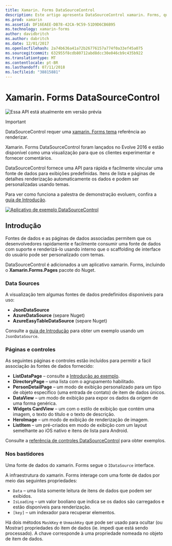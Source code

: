 ```yaml
---
title: Xamarin. Forms DataSourceControl
description: Este artigo apresenta DataSourceControl xamarin. Forms, que fornecem uma API para rapidamente e facilmente associar uma fonte de dados para exibições predefinidas.
ms.prod: xamarin
ms.assetid: DF16EAEE-DB78-42CA-9C59-51D9D6CB6B95
ms.technology: xamarin-forms
author: davidbritch
ms.author: dabritch
ms.date: 12/01/2017
ms.openlocfilehash: 2a74b636a41a72b26776157a774f0a33ef45a075
ms.sourcegitcommit: 632955f8cdb80712abd8dcc30e046cb9c435b922
ms.translationtype: MT
ms.contentlocale: pt-BR
ms.lasthandoff: 07/11/2018
ms.locfileid: "38815881"
---
```

# <a name="xamarinforms-datapages"></a>Xamarin. Forms DataSourceControl

![](~/media/shared/preview.png "Essa API está atualmente em versão prévia")

> [!IMPORTANT]
> DataSourceControl requer uma [xamarin. Forms tema](~/xamarin-forms/user-interface/themes/index.md) referência ao renderizar.

Xamarin. Forms DataSourceControl foram lançados no Evolve 2016 e estão disponível como uma visualização para que os clientes experimentar e fornecer comentários.

DataSourceControl fornece uma API para rápida e facilmente vincular uma fonte de dados para exibições predefinidas. Itens de lista e páginas de detalhes renderização automaticamente os dados e podem ser personalizadas usando temas.

Para ver como funciona a palestra de demonstração evoluem, confira a [guia de Introdução](get-started.md).

[![](images/demo-sml.png "Aplicativo de exemplo DataSourceControl")](images/demo.png#lightbox "DataSourceControl exemplo de aplicativo")

## <a name="introduction"></a>Introdução

Fontes de dados e as páginas de dados associadas permitem que os desenvolvedores rapidamente e facilmente consumir uma fonte de dados com suporte e renderizá-lo usando interno que o scaffolding de interface do usuário pode ser personalizado com temas.

DataSourceControl é adicionados a um aplicativo xamarin. Forms, incluindo o **Xamarin.Forms.Pages** pacote do Nuget.

### <a name="data-sources"></a>Data Sources

A visualização tem algumas fontes de dados predefinidos disponíveis para uso:

* **JsonDataSource**
* **AzureDataSource** (separe Nuget)
* **AzureEasyTableDataSource** (separe Nuget)

Consulte a [guia de Introdução](get-started.md) para obter um exemplo usando um `JsonDataSource`.


### <a name="pages--controls"></a>Páginas e controles

As seguintes páginas e controles estão incluídos para permitir a fácil associação às fontes de dados fornecido:

* **ListDataPage** – consulte a [Introdução ao exemplo](get-started.md).
* **DirectoryPage** – uma lista com o agrupamento habilitado.
* **PersonDetailPage** – um modo de exibição personalizado para um tipo de objeto específico (uma entrada de contato) de item de dados únicos.
* **DataView** – um modo de exibição para expor os dados da origem de uma forma genérica.
* **Widgets CardView** – um com o estilo de exibição que contém uma imagem, o texto do título e o texto de descrição.
* **HeroImage** – um modo de exibição de renderização de imagem.
* **ListItem** – um pré-criados em modo de exibição com um layout semelhante ao iOS nativo e itens de lista para Android.

Consulte a [referência de controles DataSourceControl](controls.md) para obter exemplos.



### <a name="under-the-hood"></a>Nos bastidores

Uma fonte de dados do xamarin. Forms segue o `IDataSource` interface.

A infraestrutura do xamarin. Forms interage com uma fonte de dados por meio das seguintes propriedades:

* `Data` – uma lista somente leitura de itens de dados que podem ser exibidos.
* `IsLoading` – um valor booliano que indica se os dados são carregados e estão disponíveis para renderização.
* `[key]` – um indexador para recuperar elementos.

Há dois métodos `MaskKey` e `UnmaskKey` que pode ser usado para ocultar (ou Mostrar) propriedades do item de dados (ie. impedi que está sendo processado).
A chave corresponde à uma propriedade nomeada no objeto de item de dados.
